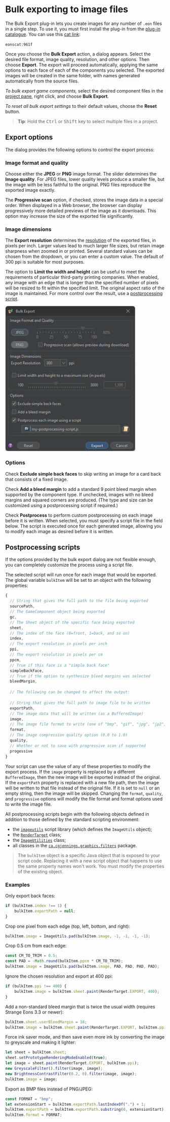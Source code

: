 # Bulk exporting to image files

The Bulk Export plug-in lets you create images for any number of `.eon` files in a single step. To use it, you must first install the plug-in from the [plug-in catalogue](um-plugins-catalogue.md). You can use this [cat link](um-plugins-eonscat):

 `eonscat:961f`

Once you choose the **Bulk Export** action, a dialog appears. Select the desired file format, image quality, resolution, and other options. Then choose **Export**. The export will proceed automatically, applying the same options to each face of each of the components you selected. The exported images will be created in the same folder, with names generated automatically from the source files.

*To bulk export game components,* select the desired component files in the [project pane](um-proj-intro.md#the-project-pane), right click, and choose **Bulk Export**.

*To reset all bulk export settings* to their default values, choose the **Reset** button.

> **Tip**:  Hold the <kbd>Ctrl</kbd> or <kbd>Shift</kbd> key to select multiple files in a project.

## Export options

The dialog provides the following options to control the export process:

### Image format and quality

Choose either the **JPEG** or **PNG** image format. The slider determines the **Image quality**. For JPEG files, lower quality levels produce a smaller file, but the image with be less faithful to the original. PNG files reproduce the exported image exactly.

The **Progressive scan** option, if checked, stores the image data in a special order. When displayed in a Web browser, the browser can display progressively more detailed previews of the image as it downloads. This option may increase the size of the exported file significantly.

### Image dimensions

The **Export resolution** determines the [resolution](um-gc-export.md#resolution) of the exported files, in pixels per inch. Larger values lead to much larger file sizes, but retain image sharpness when zoomed in or printed. Several standard values can be chosen from the dropdown, or you can enter a custom value. The default of 300&nbsp;ppi is suitable for most purposes.

The option to **Limit the width and height** can be useful to meet the requirements of particular third-party printing companies. When enabled, any image with an edge that is longer than the specified number of pixels will be resized to fit within the specified limit. The original aspect ratio of the image is maintained. For more control over the result, use a [postprocessing script](#postprocessing-scripts).

![The bulk export dialog](images/bulk-export.png)

### Options

Check **Exclude simple back faces** to skip writing an image for a card back that consists of a fixed image.

Check **Add a bleed margin** to add a standard 9 point bleed margin when supported by the component type. If unchecked, images with no bleed margins and squared corners are produced. (The type and size can be customized using a postprocessing script if required.)

Check **Postprocess** to perform custom postprocessing on each image before it is written. When selected, you must specify a script file in the field below. The script is executed once for each generated image, allowing you to modify each image as desired before it is written.

## Postprocessing scripts

If the options provided by the bulk export dialog are not flexible enough, you can completely customize the process using a script file.

The selected script will run once for each image that would be exported. The global variable `bulkItem` will be set to an object with the following properties:

```js
{
  // String that gives the full path to the file being exported
  sourcePath,
  // The GameComponent object being exported
  gc,
  // The Sheet object of the specific face being exported
  sheet,
  // The index of the face (0=front, 1=back, and so on)
  index,
  // The export resolution in pixels per inch
  ppi,
  // The export resolution in pixels per cm
  ppcm,
  // True if this face is a "simple back face"
  simpleBackFace,
  // True if the option to synthesize bleed margins was selected
  bleedMargin,

  // The following can be changed to affect the output:

  // String that gives the full path to image file to be written
  exportPath,
  // The image data that will be written (as a BufferedImage)
  image,
  // The image file format to write (one of "bmp", "gif", "jpg", "jp2", "png")
  format,
  // The image compression quality option (0.0 to 1.0)
  quality,
  // Whether or not to save with progressive scan if supported
  progessive
}
```

Your script can use the value of any of these properties to modify the export process. If the `image` property is replaced by a different `BufferedImage`, then the new image will be exported instead of the original. If the `exportPath` property is replaced with a new file path, then the image will be written to that file instead of the original file. If it is set to `null` or an empty string, then the image will be skipped. Changing the `format`, `quality`, and `progressive` options will modify the file format and format options used to write the image file.

All postprocessing scripts begin with the following objects defined in addition to those defined by the standard scripting environment:

* the [`imageutils`](assets/jsdoc/modules/imageutils.html) script library (which defines the `ImageUtils` object);
* the [`RenderTarget`](assets/javadoc/ca/cgjennings/apps/arkham/sheet/RenderTarget.html) class;
* the [`ImageUtilities`](assets/javadoc/ca/cgjennings/graphics/ImageUtilities.html) class;
* all classes in the [`ca.cgjennings.graphics.filters`](assets/javadoc/ca/cgjennings/graphics/filters/package-summary.html) package.

> The `bulkItem` object is a specific Java object that is exposed to your script code. Replacing it with a new script object that happens to use the same property names won't work. You must modify the properties of the existing object.

### Examples

Only export back faces:

```js
if (bulkItem.index !== 1) {
    bulkItem.exportPath = null;
}
```

Crop one pixel from each edge (top, left, bottom, and right):

```js
bulkItem.image = ImageUtils.pad(bulkItem.image, -1, -1, -1, -1);
```

Crop 0.5&nbsp;cm from each edge:

```js
const CM_TO_TRIM = 0.5;
const PAD = -Math.round(bulkItem.ppcm * CM_TO_TRIM);
bulkItem.image = ImageUtils.pad(bulkItem.image, PAD, PAD, PAD, PAD);
```

Ignore the chosen resolution and export at 400 ppi:

```js
if (bulkItem.ppi !== 400) {
    bulkItem.image = bulkItem.sheet.paint(RenderTarget.EXPORT, 400);
}
```

Add a non-standard bleed margin that is twice the usual width (requires Strange Eons 3.3 or newer):	

```js
bulkItem.sheet.userBleedMargin = 18;
bulkItem.image = bulkItem.sheet.paint(RenderTarget.EXPORT, bulkItem.ppi);
```

Force ink saver mode, and then save even more ink by converting the image to greyscale and making it lighter:

```js
let sheet = bulkItem.sheet;
sheet.setPrototypeRenderingModeEnabled(true);
let image = sheet.paint(RenderTarget.EXPORT, bulkItem.ppi);
new GreyscaleFilter().filter(image, image);
new BrightnessContrastFilter(0.2, 0).filter(image, image);
bulkItem.image = image;
```

Export as BMP files instead of PNG/JPEG:

```js
const FORMAT = "bmp";
let extensionStart = bulkItem.exportPath.lastIndexOf(".") + 1;
bulkItem.exportPath = bulkItem.exportPath.substring(0, extensionStart) + FORMAT;
bulkItem.format = FORMAT;
```
